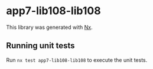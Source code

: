 # app7-lib108-lib108

This library was generated with [Nx](https://nx.dev).

## Running unit tests

Run `nx test app7-lib108-lib108` to execute the unit tests.
